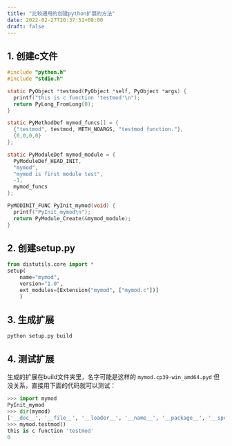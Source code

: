 ```yaml
---
title: "比较通用的创建python扩展的方法"
date: 2022-02-27T20:37:51+08:00
draft: false
---
```


## 1. 创建c文件

```c
#include "python.h"
#include "stdio.h"

static PyObject *testmod(PyObject *self, PyObject *args) {
  printf("this is c function 'testmod'\n");
  return PyLong_FromLong(0);
}

static PyMethodDef mymod_funcs[] = {
  {"testmod", testmod, METH_NOARGS, "testmod function."},
  {0,0,0,0}
};

static PyModuleDef mymod_module = {
  PyModuleDef_HEAD_INIT,
  "mymod",
  "mymod is first module test",
  -1,
  mymod_funcs
};

PyMODINIT_FUNC PyInit_mymod(void) {
  printf("PyInit_mymod\n");
  return PyModule_Create(&mymod_module);
}
```

## 2. 创建setup.py

```python
from distutils.core import *
setup(
    name="mymod",
    version="1.0",
    ext_modules=[Extension("mymod", ["mymod.c"])]
    )
```

## 3. 生成扩展

```
python setup.py build
```

## 4. 测试扩展

生成的扩展在build文件夹里，名字可能是这样的 `mymod.cp39-win_amd64.pyd`
但没关系，直接用下面的代码就可以测试：

```python
>>> import mymod
PyInit_mymod
>>> dir(mymod)
['__doc__', '__file__', '__loader__', '__name__', '__package__', '__spec__', 'testmod']
>>> mymod.testmod()
this is c function 'testmod'
0
```
